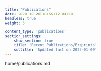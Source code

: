 ```yaml
---
title: "Publications"
date: 2020-10-20T18:55:12+03:30
headless: true
weight: 3

content_type: 'publications'
section_settings:
    show_section: true
    title: 'Recent Publications/Preprints'
    subtitle: 'Updated last on 2023-01-09'
---
```


home/publications.md
